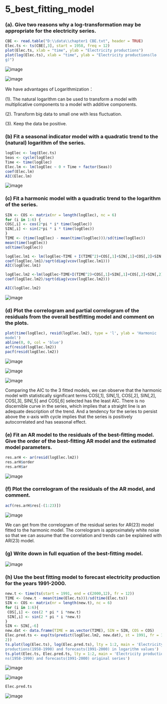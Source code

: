 # 5_best_fitting_model

### (a). Give two reasons why a log-transformation may be appropriate for the electricity  series.

```R
CBE <- read.table("D:\\data\\chapter1 CBE.txt", header = TRUE)
Elec.ts <- ts(CBE[,3], start = 1958, freq = 12)
plot(Elec.ts, xlab = "time", ylab = "Electricity productions")
plot(log(Elec.ts), xlab = "time", ylab = "Electricity productions(lo
g)")

```

![image](https://github.com/ArnoldX99/Time-series-with-R/assets/64125777/5dafc1c3-4d23-49c0-87c1-55acd387277f)

![image](https://github.com/ArnoldX99/Time-series-with-R/assets/64125777/aa056da3-7e09-4918-8158-6d26805a7701)

We have advantages of Logarithmization：

(1). The natural logarithm can be used to transform a model with multiplicative  components to a model with additive components.

(2). Transform big data to small one with less fluctuation.

(3). Keep the data be positive.

### (b) Fit a seasonal indicator model with a quadratic trend to the (natural) logarithm of  the series.

```R
logElec <- log(Elec.ts)
Seas <- cycle(logElec)
Time <- time(logElec)
Elec.lm <- lm(logElec ~ 0 + Time + factor(Seas))
coef(Elec.lm)
AIC(Elec.lm)
```

![image](https://github.com/ArnoldX99/Time-series-with-R/assets/64125777/c6eb8217-b629-45be-8c45-c31cbae66740)

### (c) Fit a harmonic model with a quadratic trend to the logarithm of the series.

```R
SIN <- COS <- matrix(nr = length(logElec), nc = 6)
for (i in 1:6) {
COS[,i] <- cos(2*pi * i* time(logElec))
SIN[,i] <- sin(2*pi * i * time(logElec))
}
TIME <- (time(logElec) - mean(time(logElec)))/sd(time(logElec))
mean(time(logElec))
sd(time(logElec))

logElec.lm1 <- lm(logElec~TIME + I(TIME^2)+COS[,1]+SIN[,1]+COS[,2]+SIN[,2]+COS[,3]+SIN[,3]+COS[,4]+SIN[,4]+COS[,5]+SIN[,5]+COS[,6]+SIN[,6])
coef(logElec.lm1)/sqrt(diag(vcov(logElec.lm1)))
AIC(logElec.lm1)

logElec.lm2 <-lm(logElec~TIME+I(TIME^2)+COS[,1]+SIN[,1]+COS[,2]+SIN[,2]+COS[,3]+SIN[,5]+COS[,6])
coef(logElec.lm2)/sqrt(diag(vcov(logElec.lm2)))

AIC(logElec.lm2)

```

![image](https://github.com/ArnoldX99/Time-series-with-R/assets/64125777/0d3cf21d-cb32-471a-8c3e-8de019e0be3f)

### (d) Plot the correlogram and partial correlogram of the residuals from the overall bestfitting model and comment on the plots.

```R
plot(time(logElec), resid(logElec.lm2), type = 'l', ylab = 'Harmonic 
model')
abline(0, 0, col = 'blue')
acf(resid(logElec.lm2))
pacf(resid(logElec.lm2))
```

![image](https://github.com/ArnoldX99/Time-series-with-R/assets/64125777/898bb8ec-5df8-4b5b-a097-d028ec505757)

![image](https://github.com/ArnoldX99/Time-series-with-R/assets/64125777/22bed431-192f-40a3-aec7-b9b1593237d8)

![image](https://github.com/ArnoldX99/Time-series-with-R/assets/64125777/1456cb9e-392f-4856-841e-e16a0714388f)

Comparing the AIC to the 3 fitted models, we can observe that the harmonic model  with statistically significant terms COS[,1], SIN[,1], COS[,2], SIN[,2], COS[,3], SIN[,5]  and COS[,6] selected has the least AIC. There is no discernible curve in the  series, which implies that a straight line is an adequate description of the trend.  And a tendency for the series to persist above the x-axis with cycle implies that the  series is positively autocorrelated and has seasonal effect.

### (e) Fit an AR model to the residuals of the best-fitting model. Give the order of the best-fitting AR model and the estimated model parameters.

```R
res.arH <- ar(resid(logElec.lm2))
res.arH$order
res.arH$ar
```

![image](https://github.com/ArnoldX99/Time-series-with-R/assets/64125777/997bf9b2-277e-4974-90b3-b8ebd80444d0)



### (f) Plot the correlogram of the residuals of the AR model, and comment.

```R
acf(res.arH$res[-(1:23)])
```

![image](https://github.com/ArnoldX99/Time-series-with-R/assets/64125777/3fe90300-846a-4dbb-8604-e88dd618761a)

We can get from the correlogram of the residual series for AR(23) model fitted  to the harmonic model. The correlogram is approximately white noise so that we  can assume that the correlation and trends can be explained with AR(23) model.



### (g) Write down in full equation of the best-fitting model.

![image](https://github.com/ArnoldX99/Time-series-with-R/assets/64125777/15790f6b-f302-424e-854a-5506309d5799)

### (h) Use the best fitting model to forecast electricity production for the years 1991-2000.

```R
new.t <- time(ts(start = 1991, end = c(2000,12), fr = 12))
TIME <- (new.t - mean(time(Elec.ts)))/sd(time(Elec.ts))
SIN <- COS <- matrix(nr = length(new.t), nc = 6)
for (i in 1:6){
 COS[,i] <- cos(2 * pi * i *new.t)
 SIN[,i] <- sin(2 * pi * i *new.t)
}
SIN <- SIN[,-6]
new.dat <- data.frame(TIME = as.vector(TIME), SIN = SIN, COS = COS)
Elec.pred.ts <- exp(ts(predict(logElec.lm2, new.dat), st = 1991, fr = 1
2))
ts.plot(log(Elec.ts), log(Elec.pred.ts), lty = 1:2, main = 'Electricity
productions(1958-1990) and forecasts(1991-2000) in logarithm values')
ts.plot(Elec.ts, Elec.pred.ts, lty = 1:2, main = 'Electricity productio
ns(1958-1990) and forecasts(1991-2000) original series')

```

![image](https://github.com/ArnoldX99/Time-series-with-R/assets/64125777/9a700644-708e-4488-99ad-ac6344ad947f)

![image](https://github.com/ArnoldX99/Time-series-with-R/assets/64125777/8864ffd4-326c-497e-be8c-e93b36cb0379)

```R
Elec.pred.ts
```

![image](https://github.com/ArnoldX99/Time-series-with-R/assets/64125777/a50cb11e-73f9-443e-a69a-f3656c19e798)





